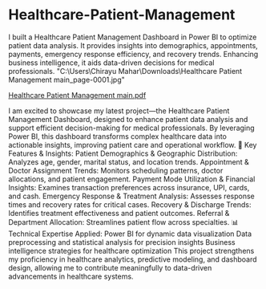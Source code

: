 # Healthcare-Patient-Management
I built a Healthcare Patient Management Dashboard in Power BI to optimize patient data analysis. It provides insights into demographics, appointments, payments, emergency response efficiency, and recovery trends. Enhancing business intelligence, it aids data-driven decisions for medical professionals.
"C:\Users\Chirayu Mahar\Downloads\Healthcare Patient Management main_page-0001.jpg"

[Healthcare Patient Management main.pdf](https://github.com/user-attachments/files/19724900/Healthcare.Patient.Management.main.pdf)

I am excited to showcase my latest project—the Healthcare Patient Management Dashboard, designed to enhance patient data analysis and support efficient decision-making for medical professionals. By leveraging Power BI, this dashboard transforms complex healthcare data into actionable insights, improving patient care and operational workflow.
🔹 Key Features & Insights:
Patient Demographics & Geographic Distribution: Analyzes age, gender, marital status, and location trends.
Appointment & Doctor Assignment Trends: Monitors scheduling patterns, doctor allocations, and patient engagement.
Payment Mode Utilization & Financial Insights: Examines transaction preferences across insurance, UPI, cards, and cash.
Emergency Response & Treatment Analysis: Assesses response times and recovery rates for critical cases.
Recovery & Discharge Trends: Identifies treatment effectiveness and patient outcomes.
Referral & Department Allocation: Streamlines patient flow across specialties.
📊 Technical Expertise Applied:
Power BI for dynamic data visualization
Data preprocessing and statistical analysis for precision insights
Business intelligence strategies for healthcare optimization
This project strengthens my proficiency in healthcare analytics, predictive modeling, and dashboard design, allowing me to contribute meaningfully to data-driven advancements in healthcare systems.


